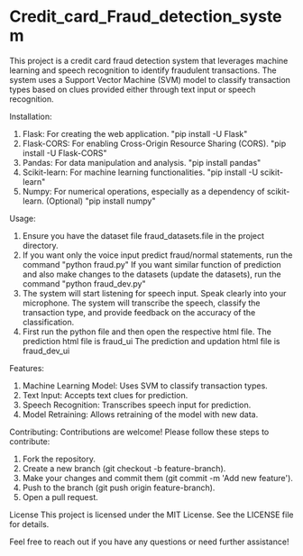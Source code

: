 # Credit_card_Fraud_detection_system

This project is a credit card fraud detection system that leverages machine learning and speech recognition to identify fraudulent transactions. The system uses a Support Vector Machine (SVM) model to classify transaction types based on clues provided either through text input or speech recognition.

Installation:
1) Flask: For creating the web application.                                                    "pip install -U Flask"
2) Flask-CORS: For enabling Cross-Origin Resource Sharing (CORS).                              "pip install -U Flask-CORS"
3) Pandas: For data manipulation and analysis.                                                 "pip install pandas"
4) Scikit-learn: For machine learning functionalities.                                         "pip install -U scikit-learn"
5) Numpy: For numerical operations, especially as a dependency of scikit-learn. (Optional)     "pip install numpy"
   
Usage:
1) Ensure you have the dataset file fraud_datasets.file in the project directory.
2) If you want only the voice input predict fraud/normal statements, run the command
     "python fraud.py"
   If you want similar function of prediction and also make changes to the datasets (update the datasets), run the command
     "python fraud_dev.py"
3) The system will start listening for speech input. Speak clearly into your microphone. The system will transcribe the speech, classify the transaction type, and provide feedback on the accuracy of the classification.
4) First run the python file and then open the respective html file.
   The prediction html file is fraud_ui
   The prediction and updation html file is fraud_dev_ui

Features:
1)  Machine Learning Model: Uses SVM to classify transaction types.
2)  Text Input: Accepts text clues for prediction.
3)  Speech Recognition: Transcribes speech input for prediction.
4)  Model Retraining: Allows retraining of the model with new data.

Contributing:
 Contributions are welcome! Please follow these steps to contribute:
 1) Fork the repository.
 2) Create a new branch (git checkout -b feature-branch).
 3) Make your changes and commit them (git commit -m 'Add new feature').
 4) Push to the branch (git push origin feature-branch).
 5) Open a pull request.

License
This project is licensed under the MIT License. See the LICENSE file for details.



Feel free to reach out if you have any questions or need further assistance!
